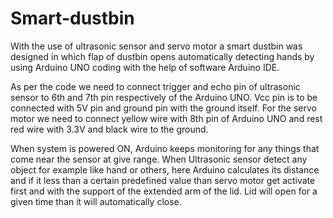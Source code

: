 # Smart-dustbin
With the use of ultrasonic sensor and servo motor a smart dustbin was designed in which flap of dustbin opens 
automatically detecting hands by using Arduino UNO coding with the help of software Arduino IDE.

As per the code we need to connect trigger and echo pin of ultrasonic
sensor to 6th and 7th pin respectively of the Arduino UNO. Vcc pin is to be
connected with 5V pin and ground pin with the ground itself.
For the servo motor we need to connect yellow wire with 8th pin of Arduino UNO
and rest red wire with 3.3V and black wire to the ground.

When system is powered ON, Arduino keeps monitoring for any things that come
near the sensor at give range. When Ultrasonic sensor detect any object for
example like hand or others, here Arduino calculates its distance and if it
less than a certain predefined value than servo motor get activate first and
with the support of the extended arm of the lid. Lid will open for a given
time than it will automatically close.

